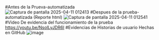 #Antes de la Prueva-automatizada
![Captura de pantalla 2025-04-11 012413](https://github.com/user-attachments/assets/fdb0cfe5-b36a-485e-b9fe-3db2e2320a62)
#Despues de la prueba-automatizada (Reporte html)
![Captura de pantalla 2025-04-11 012541](https://github.com/user-attachments/assets/d5a63902-cf6e-4bda-893d-41430db3993f)
#Video De evidencia del funcionamiento de la prueba 
https://youtu.be/NsoILyJDR6I
#Evidencias de Historias de usuario Hechas en GitHub
![image](https://github.com/user-attachments/assets/bc492d80-9629-4b88-b647-6595c40abfec)

